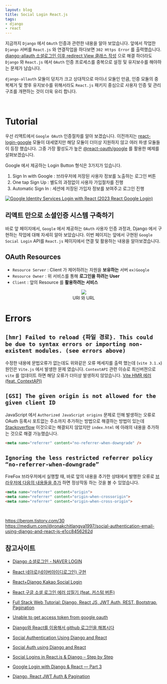 ```yaml
---
layout: blog
title: Social Login React.js   
tags:
- django
- react
---
```


지금까지 `Django` 에서 `OAuth` 인증과 관련한 내용을 알아 보았습니다. 앞에서 작업한 `Django` 서버를 `React.js` 와 연결작업을 하다보면 `302 Https Error` 를 출력했습니다. [django-allauth 소셜로그인 이후 redirect View 클래스 작성](https://blog.myungseokang.dev/posts/django-allauth-about-redirect/) 으로 해결 하더라도 `Django` 와 `React.js` 에서 `OAuth` 인증 프로세스를 중복으로 설정 및 유지보수를 해야하는 문제가 남습니다.

`django-allauth` 모듈이 덩치가 크고 상대적으로 마이너 모듈인 만큼, 인증 모듈의 중복제거 및 향후 유지보수를 위해서라도 `React.js` 패키지 중심으로 사용자 인증 및 관리구조를 개편하는 것이 더욱 유리 합니다.

<br/>

# Tutorial
우선 리액트에서 `Google OAuth` 인증절차를 알아 보겠습니다. 이전까지는 [react-login-google](https://www.npmjs.com/package/@dump-work/react-google-login) 모듈이 대세였지만 해당 모듈이 더이상 지원하지 않고 여러 파생 모듈들이 등장 했습니다. 그중 가장 활성도가 높은 [@react-oauth/google](https://www.npmjs.com/package/@react-oauth/google) 를 활용한 예제를 살펴보겠습니다.

Google 에서 제공하는 Login Button 형식은 3가지가 있습니다.
1. Sign In with Google : 브라우저에 저장된 사용자 정보를 노출하는 로그인 버튼
2. One tap Sign Up : 별도의 과정없이 사용자 가입절차를 진행
3. Automatic Sign In : 세션에 저장된 가입자 정보를 보여주고 로그인 진행

[![Google Identity Services Login with React (2023 React Google Login)](https://i.ytimg.com/vi/roxC8SMs7HU/hqdefault.jpg?sqp=-oaymwEcCNACELwBSFXyq4qpAw4IARUAAIhCGAFwAcABBg==&rs=AOn4CLApQMKzT0T78QCQOM44HFitEgHL0g)](https://youtu.be/roxC8SMs7HU)

## 

## 리액트 만으로 소셜인증 시스템 구축하기

바로 앞 페이지에서, `Google` 에서 제공하는 `OAuth` 사용자 인증 과정과, Django 에서 구현하는 작업에 대해 자세히 알아 보았습니다. 이번 페이지는 앞에서 구현된 `Google Social Login` API를 `React.js` 페이지에서 연결 및 활용하는 내용을 알아보겠습니다.

## **OAuth Resources**
- `Resource Server` : Client 가 제어하려는 자원을 **보유하는** 서버 `ex)Google`
- `Resource Owner` : 위 서비스를 통해 **로그인을 하려는 User**
- `Client` : 앞의 Resource 를 **활용하려는 서비스**

<div style="text-align: center;">
  <figure class="align-center">
    <img src="{{site.baseurl}}/assets/linux/uri-url.jpg">
    <figcaption>URI 와 URL</figcaption>
  </figure>
</div>


# Errors
## `[hmr] Failed to reload {파일 경로}. This could be due to syntax errors or importing non-existent modules. (see errors above)`
수정한 내용에 문법오류가 없는데도 위와같은 오류 메세지를 출력 했는데 (`vite 3.1.x`) 원인은 `Vite.js` 에서 발생한 문제 였습니다. `ContextAPI` 관련 이슈로 최신버젼으로 `vite` 를 업데이트 하면 해당 오류가 더이상 발생하지 않았습니다. [Vite HMR 에러 (feat. ContextAPI)](https://tesseractjh.tistory.com/307)

## `[GSI] The given origin is not allowed for the given client ID`
JavaScript 에서 `Authorized JavaScript origins` 문제로 인해 발생하는 오류로 OAuth 등록시 포트없는 주소까지 추가하는 방법으로 해결하는 방법이 있는데 [Stackoverflow](https://stackoverflow.com/questions/68438293/the-given-origin-is-not-allowed-for-the-given-client-id-gsi) 이것으로는 해결되지 않았지만 `index.html` 에 아래의 내용을 추가하는 것으로 해결 가능했습니다.
```html
<meta name="referrer" content="no-referrer-when-downgrade" />
```

## `Ignoring the less restricted referrer policy “no-referrer-when-downgrade”`
FireFox 브라우저에서 실행할 때, 바로 앞의 내용을 추가한 상태에서 발행한 오류로 [브라우저에 다음의 내용들을 추가](https://phabricator.wikimedia.org/T293109) 하면 정상작동 하는 것을 볼 수 있었습니다.
```html
<meta name="referrer" content="origin">
<meta name="referrer" content="origin-when-crossorigin">
<meta name="referrer" content="origin-when-cross-origin">
```

<br/>

https://berom.tistory.com/30
https://medium.com/@ronakchitlangya1997/social-authentication-email-using-django-and-react-js-e1cc8456262d


## 참고사이트
- [Django 소셜로그인 - NAVER LOGIN](https://pythonblog.co.kr/blog/84/)
- [React 네아로(네이버아이디로그인) 구현](https://velog.io/@sssssssssy/%EB%84%A4%EC%9D%B4%EB%B2%84%EB%A1%9C%EA%B7%B8%EC%9D%B8)
- [React+Django Kakao Social Login](https://velog.io/@jnano94/ReactDjangoKakao-Social-Login)
- [React 구글 소셜 로그인 에러 삽질기 (feat. 커스텀 버튼)](https://prod.velog.io/@miyoni/google-social-login)
- [Full Stack Web Tutorial: Django, React JS, JWT Auth, REST, Bootstrap, Pagination](https://levelup.gitconnected.com/full-stack-web-tutorial-django-react-js-jwt-auth-rest-bootstrap-pagination-b00ebf7866c1)

- [Unable to get access token from google oauth](https://stackoverflow.com/questions/75767917/unable-to-get-access-token-from-google-oauth)
- [Django와 React를 이용해서 github 로그인을 해봅시다](https://heokknkn.tistory.com/54)
- [Social Authentication Using Django and React](https://medium.com/@ronakchitlangya1997/social-authentication-email-using-django-and-react-js-e1cc8456262d)
- [Social Auth using Django and React](https://medium.com/@ronakchitlangya1997/social-authentication-email-using-django-and-react-js-e1cc8456262d)
- [Social Logins in React.js & Django – Step by Step](https://www.geeksforgeeks.org/email-social-logins-in-django-step-by-step-guide/)
- [Google Login with Django & React — Part 3](https://iamashutoshpanda.medium.com/google-login-with-django-react-part-3-6f90674ce829)
- [Django, React JWT Auth & Pagination](https://levelup.gitconnected.com/full-stack-web-tutorial-django-react-js-jwt-auth-rest-bootstrap-pagination-b00ebf7866c1)
